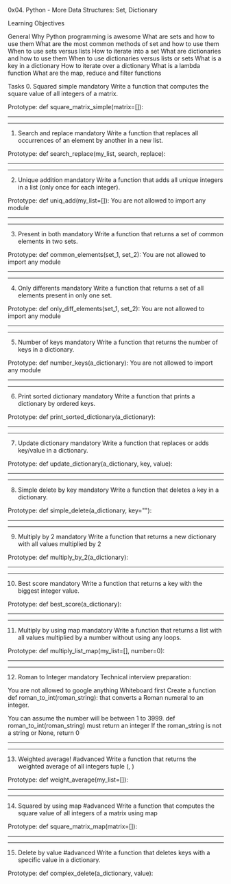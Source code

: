 0x04. Python - More Data Structures: Set, Dictionary

Learning Objectives

General
Why Python programming is awesome
What are sets and how to use them
What are the most common methods of set and how to use them
When to use sets versus lists
How to iterate into a set
What are dictionaries and how to use them
When to use dictionaries versus lists or sets
What is a key in a dictionary
How to iterate over a dictionary
What is a lambda function
What are the map, reduce and filter functions

Tasks
0. Squared simple
mandatory
Write a function that computes the square value of all integers of a matrix.

Prototype: def square_matrix_simple(matrix=[]):

------------------------------------------------------
------------------------------------------------------

1. Search and replace
mandatory
Write a function that replaces all occurrences of an element by another in a new list.

Prototype: def search_replace(my_list, search, replace):

----------------------------------------------------------
----------------------------------------------------------

2. Unique addition
mandatory
Write a function that adds all unique integers in a list (only once for each integer).

Prototype: def uniq_add(my_list=[]):
You are not allowed to import any module

---------------------------------------------------------
---------------------------------------------------------

3. Present in both
mandatory
Write a function that returns a set of common elements in two sets.

Prototype: def common_elements(set_1, set_2):
You are not allowed to import any module

----------------------------------------------------------
----------------------------------------------------------

4. Only differents
mandatory
Write a function that returns a set of all elements present in only one set.

Prototype: def only_diff_elements(set_1, set_2):
You are not allowed to import any module

-------------------------------------------------------------
-------------------------------------------------------------

5. Number of keys
mandatory
Write a function that returns the number of keys in a dictionary.

Prototype: def number_keys(a_dictionary):
You are not allowed to import any module

------------------------------------------------------------
------------------------------------------------------------

6. Print sorted dictionary
mandatory
Write a function that prints a dictionary by ordered keys.

Prototype: def print_sorted_dictionary(a_dictionary):

--------------------------------------------------------
--------------------------------------------------------

7. Update dictionary
mandatory
Write a function that replaces or adds key/value in a dictionary.

Prototype: def update_dictionary(a_dictionary, key, value):

-----------------------------------------------------------------
-----------------------------------------------------------------

8. Simple delete by key
mandatory
Write a function that deletes a key in a dictionary.

Prototype: def simple_delete(a_dictionary, key=""):

--------------------------------------------------------
--------------------------------------------------------

9. Multiply by 2
mandatory
Write a function that returns a new dictionary with all values multiplied by 2

Prototype: def multiply_by_2(a_dictionary):

---------------------------------------------------------
---------------------------------------------------------

10. Best score
mandatory
Write a function that returns a key with the biggest integer value.

Prototype: def best_score(a_dictionary):

------------------------------------------------------------
------------------------------------------------------------

11. Multiply by using map
mandatory
Write a function that returns a list with all values multiplied by a number without using any loops.

Prototype: def multiply_list_map(my_list=[], number=0):

--------------------------------------------------------------
--------------------------------------------------------------

12. Roman to Integer
mandatory
Technical interview preparation:

You are not allowed to google anything
Whiteboard first
Create a function def roman_to_int(roman_string): that converts a Roman numeral to an integer.

You can assume the number will be between 1 to 3999.
def roman_to_int(roman_string) must return an integer
If the roman_string is not a string or None, return 0

-----------------------------------------------------------
-----------------------------------------------------------

13. Weighted average!
#advanced
Write a function that returns the weighted average of all integers tuple (<score>, <weight>)

Prototype: def weight_average(my_list=[]):

-----------------------------------------------------
-----------------------------------------------------

14. Squared by using map
#advanced
Write a function that computes the square value of all integers of a matrix using map

Prototype: def square_matrix_map(matrix=[]):

-----------------------------------------------------
-----------------------------------------------------

15. Delete by value
#advanced
Write a function that deletes keys with a specific value in a dictionary.

Prototype: def complex_delete(a_dictionary, value):
